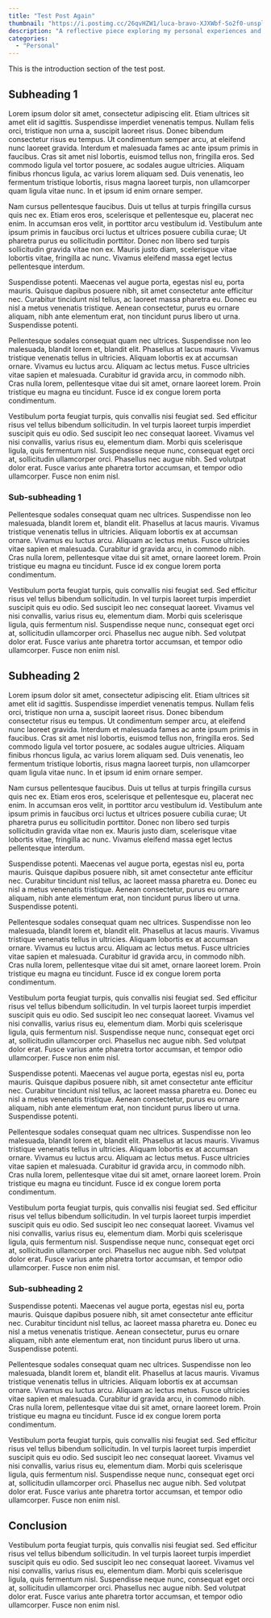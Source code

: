 ```yaml
---
title: "Test Post Again"
thumbnail: "https://i.postimg.cc/26qvHZW1/luca-bravo-XJXWbf-So2f0-unsplash.jpg"
description: "A reflective piece exploring my personal experiences and insights. Join me as I share stories from my journey, lessons learned, and the moments that have shaped who I am today."
categories: 
  - "Personal"
---
```


This is the introduction section of the test post.
<!--more-->
## Subheading 1

Lorem ipsum dolor sit amet, consectetur adipiscing elit. Etiam ultrices sit amet elit id sagittis. Suspendisse imperdiet venenatis tempus. Nullam felis orci, tristique non urna a, suscipit laoreet risus. Donec bibendum consectetur risus eu tempus. Ut condimentum semper arcu, at eleifend nunc laoreet gravida. Interdum et malesuada fames ac ante ipsum primis in faucibus. Cras sit amet nisl lobortis, euismod tellus non, fringilla eros. Sed commodo ligula vel tortor posuere, ac sodales augue ultricies. Aliquam finibus rhoncus ligula, ac varius lorem aliquam sed. Duis venenatis, leo fermentum tristique lobortis, risus magna laoreet turpis, non ullamcorper quam ligula vitae nunc. In et ipsum id enim ornare semper.

Nam cursus pellentesque faucibus. Duis ut tellus at turpis fringilla cursus quis nec ex. Etiam eros eros, scelerisque et pellentesque eu, placerat nec enim. In accumsan eros velit, in porttitor arcu vestibulum id. Vestibulum ante ipsum primis in faucibus orci luctus et ultrices posuere cubilia curae; Ut pharetra purus eu sollicitudin porttitor. Donec non libero sed turpis sollicitudin gravida vitae non ex. Mauris justo diam, scelerisque vitae lobortis vitae, fringilla ac nunc. Vivamus eleifend massa eget lectus pellentesque interdum.

Suspendisse potenti. Maecenas vel augue porta, egestas nisl eu, porta mauris. Quisque dapibus posuere nibh, sit amet consectetur ante efficitur nec. Curabitur tincidunt nisl tellus, ac laoreet massa pharetra eu. Donec eu nisl a metus venenatis tristique. Aenean consectetur, purus eu ornare aliquam, nibh ante elementum erat, non tincidunt purus libero ut urna. Suspendisse potenti.

Pellentesque sodales consequat quam nec ultrices. Suspendisse non leo malesuada, blandit lorem et, blandit elit. Phasellus at lacus mauris. Vivamus tristique venenatis tellus in ultricies. Aliquam lobortis ex at accumsan ornare. Vivamus eu luctus arcu. Aliquam ac lectus metus. Fusce ultricies vitae sapien et malesuada. Curabitur id gravida arcu, in commodo nibh. Cras nulla lorem, pellentesque vitae dui sit amet, ornare laoreet lorem. Proin tristique eu magna eu tincidunt. Fusce id ex congue lorem porta condimentum.

Vestibulum porta feugiat turpis, quis convallis nisi feugiat sed. Sed efficitur risus vel tellus bibendum sollicitudin. In vel turpis laoreet turpis imperdiet suscipit quis eu odio. Sed suscipit leo nec consequat laoreet. Vivamus vel nisi convallis, varius risus eu, elementum diam. Morbi quis scelerisque ligula, quis fermentum nisl. Suspendisse neque nunc, consequat eget orci at, sollicitudin ullamcorper orci. Phasellus nec augue nibh. Sed volutpat dolor erat. Fusce varius ante pharetra tortor accumsan, et tempor odio ullamcorper. Fusce non enim nisl.

### Sub-subheading 1

Pellentesque sodales consequat quam nec ultrices. Suspendisse non leo malesuada, blandit lorem et, blandit elit. Phasellus at lacus mauris. Vivamus tristique venenatis tellus in ultricies. Aliquam lobortis ex at accumsan ornare. Vivamus eu luctus arcu. Aliquam ac lectus metus. Fusce ultricies vitae sapien et malesuada. Curabitur id gravida arcu, in commodo nibh. Cras nulla lorem, pellentesque vitae dui sit amet, ornare laoreet lorem. Proin tristique eu magna eu tincidunt. Fusce id ex congue lorem porta condimentum.

Vestibulum porta feugiat turpis, quis convallis nisi feugiat sed. Sed efficitur risus vel tellus bibendum sollicitudin. In vel turpis laoreet turpis imperdiet suscipit quis eu odio. Sed suscipit leo nec consequat laoreet. Vivamus vel nisi convallis, varius risus eu, elementum diam. Morbi quis scelerisque ligula, quis fermentum nisl. Suspendisse neque nunc, consequat eget orci at, sollicitudin ullamcorper orci. Phasellus nec augue nibh. Sed volutpat dolor erat. Fusce varius ante pharetra tortor accumsan, et tempor odio ullamcorper. Fusce non enim nisl.

## Subheading 2

Lorem ipsum dolor sit amet, consectetur adipiscing elit. Etiam ultrices sit amet elit id sagittis. Suspendisse imperdiet venenatis tempus. Nullam felis orci, tristique non urna a, suscipit laoreet risus. Donec bibendum consectetur risus eu tempus. Ut condimentum semper arcu, at eleifend nunc laoreet gravida. Interdum et malesuada fames ac ante ipsum primis in faucibus. Cras sit amet nisl lobortis, euismod tellus non, fringilla eros. Sed commodo ligula vel tortor posuere, ac sodales augue ultricies. Aliquam finibus rhoncus ligula, ac varius lorem aliquam sed. Duis venenatis, leo fermentum tristique lobortis, risus magna laoreet turpis, non ullamcorper quam ligula vitae nunc. In et ipsum id enim ornare semper.

Nam cursus pellentesque faucibus. Duis ut tellus at turpis fringilla cursus quis nec ex. Etiam eros eros, scelerisque et pellentesque eu, placerat nec enim. In accumsan eros velit, in porttitor arcu vestibulum id. Vestibulum ante ipsum primis in faucibus orci luctus et ultrices posuere cubilia curae; Ut pharetra purus eu sollicitudin porttitor. Donec non libero sed turpis sollicitudin gravida vitae non ex. Mauris justo diam, scelerisque vitae lobortis vitae, fringilla ac nunc. Vivamus eleifend massa eget lectus pellentesque interdum.

Suspendisse potenti. Maecenas vel augue porta, egestas nisl eu, porta mauris. Quisque dapibus posuere nibh, sit amet consectetur ante efficitur nec. Curabitur tincidunt nisl tellus, ac laoreet massa pharetra eu. Donec eu nisl a metus venenatis tristique. Aenean consectetur, purus eu ornare aliquam, nibh ante elementum erat, non tincidunt purus libero ut urna. Suspendisse potenti.

Pellentesque sodales consequat quam nec ultrices. Suspendisse non leo malesuada, blandit lorem et, blandit elit. Phasellus at lacus mauris. Vivamus tristique venenatis tellus in ultricies. Aliquam lobortis ex at accumsan ornare. Vivamus eu luctus arcu. Aliquam ac lectus metus. Fusce ultricies vitae sapien et malesuada. Curabitur id gravida arcu, in commodo nibh. Cras nulla lorem, pellentesque vitae dui sit amet, ornare laoreet lorem. Proin tristique eu magna eu tincidunt. Fusce id ex congue lorem porta condimentum.

Vestibulum porta feugiat turpis, quis convallis nisi feugiat sed. Sed efficitur risus vel tellus bibendum sollicitudin. In vel turpis laoreet turpis imperdiet suscipit quis eu odio. Sed suscipit leo nec consequat laoreet. Vivamus vel nisi convallis, varius risus eu, elementum diam. Morbi quis scelerisque ligula, quis fermentum nisl. Suspendisse neque nunc, consequat eget orci at, sollicitudin ullamcorper orci. Phasellus nec augue nibh. Sed volutpat dolor erat. Fusce varius ante pharetra tortor accumsan, et tempor odio ullamcorper. Fusce non enim nisl.

Suspendisse potenti. Maecenas vel augue porta, egestas nisl eu, porta mauris. Quisque dapibus posuere nibh, sit amet consectetur ante efficitur nec. Curabitur tincidunt nisl tellus, ac laoreet massa pharetra eu. Donec eu nisl a metus venenatis tristique. Aenean consectetur, purus eu ornare aliquam, nibh ante elementum erat, non tincidunt purus libero ut urna. Suspendisse potenti.

Pellentesque sodales consequat quam nec ultrices. Suspendisse non leo malesuada, blandit lorem et, blandit elit. Phasellus at lacus mauris. Vivamus tristique venenatis tellus in ultricies. Aliquam lobortis ex at accumsan ornare. Vivamus eu luctus arcu. Aliquam ac lectus metus. Fusce ultricies vitae sapien et malesuada. Curabitur id gravida arcu, in commodo nibh. Cras nulla lorem, pellentesque vitae dui sit amet, ornare laoreet lorem. Proin tristique eu magna eu tincidunt. Fusce id ex congue lorem porta condimentum.

Vestibulum porta feugiat turpis, quis convallis nisi feugiat sed. Sed efficitur risus vel tellus bibendum sollicitudin. In vel turpis laoreet turpis imperdiet suscipit quis eu odio. Sed suscipit leo nec consequat laoreet. Vivamus vel nisi convallis, varius risus eu, elementum diam. Morbi quis scelerisque ligula, quis fermentum nisl. Suspendisse neque nunc, consequat eget orci at, sollicitudin ullamcorper orci. Phasellus nec augue nibh. Sed volutpat dolor erat. Fusce varius ante pharetra tortor accumsan, et tempor odio ullamcorper. Fusce non enim nisl.

### Sub-subheading 2

Suspendisse potenti. Maecenas vel augue porta, egestas nisl eu, porta mauris. Quisque dapibus posuere nibh, sit amet consectetur ante efficitur nec. Curabitur tincidunt nisl tellus, ac laoreet massa pharetra eu. Donec eu nisl a metus venenatis tristique. Aenean consectetur, purus eu ornare aliquam, nibh ante elementum erat, non tincidunt purus libero ut urna. Suspendisse potenti.

Pellentesque sodales consequat quam nec ultrices. Suspendisse non leo malesuada, blandit lorem et, blandit elit. Phasellus at lacus mauris. Vivamus tristique venenatis tellus in ultricies. Aliquam lobortis ex at accumsan ornare. Vivamus eu luctus arcu. Aliquam ac lectus metus. Fusce ultricies vitae sapien et malesuada. Curabitur id gravida arcu, in commodo nibh. Cras nulla lorem, pellentesque vitae dui sit amet, ornare laoreet lorem. Proin tristique eu magna eu tincidunt. Fusce id ex congue lorem porta condimentum.

Vestibulum porta feugiat turpis, quis convallis nisi feugiat sed. Sed efficitur risus vel tellus bibendum sollicitudin. In vel turpis laoreet turpis imperdiet suscipit quis eu odio. Sed suscipit leo nec consequat laoreet. Vivamus vel nisi convallis, varius risus eu, elementum diam. Morbi quis scelerisque ligula, quis fermentum nisl. Suspendisse neque nunc, consequat eget orci at, sollicitudin ullamcorper orci. Phasellus nec augue nibh. Sed volutpat dolor erat. Fusce varius ante pharetra tortor accumsan, et tempor odio ullamcorper. Fusce non enim nisl.

## Conclusion

Vestibulum porta feugiat turpis, quis convallis nisi feugiat sed. Sed efficitur risus vel tellus bibendum sollicitudin. In vel turpis laoreet turpis imperdiet suscipit quis eu odio. Sed suscipit leo nec consequat laoreet. Vivamus vel nisi convallis, varius risus eu, elementum diam. Morbi quis scelerisque ligula, quis fermentum nisl. Suspendisse neque nunc, consequat eget orci at, sollicitudin ullamcorper orci. Phasellus nec augue nibh. Sed volutpat dolor erat. Fusce varius ante pharetra tortor accumsan, et tempor odio ullamcorper. Fusce non enim nisl.
